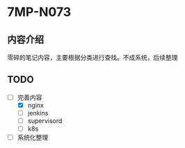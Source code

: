 # 7MP-N073

## 内容介绍

零碎的笔记内容，主要根据分类进行查找。不成系统，后续整理

## TODO

- [ ] 完善内容
  - [x]  nginx
  - [ ]  jenkins
  - [ ]  supervisord
  - [ ]  k8s   
- [ ] 系统化整理
